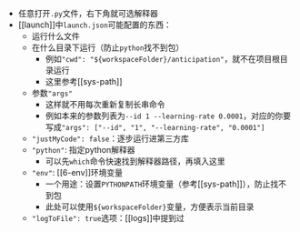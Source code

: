 - 任意打开`.py`文件，右下角就可选解释器
- [[launch]]中`launch.json`可能配置的东西：
  - 运行什么文件
  - 在什么目录下运行（防止`python`找不到包）
    - 例如`"cwd": "${workspaceFolder}/anticipation"`，就不在项目根目录运行
    - 这里参考[[sys-path]]
  - 参数`"args"`
    - 这样就不用每次重新复制长串命令
    - 例如本来的参数列表为`--id 1 --learning-rate 0.0001`，对应的你要写成`"args": ["--id", "1", "--learning-rate", "0.0001"]`
  - `"justMyCode": false`：逐步运行进第三方库
  - `"python"`: 指定python解释器
    - 可以先`which`命令快速找到解释器路径，再填入这里
  - `"env"`: [[6-env]]环境变量
    - 一个用途：设置`PYTHONPATH`环境变量（参考[[sys-path]]），防止找不到包
    - 此处可以使用`${workspaceFolder}`变量，方便表示当前目录
  - `"logToFile": true`选项：[[logs]]中提到过